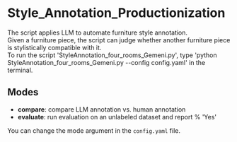 # Style_Annotation_Productionization

The script applies LLM to automate furniture style annotation.  
Given a furniture piece, the script can judge whether another furniture piece is stylistically compatible with it.  
To run the script 'StyleAnnotation_four_rooms_Gemeni.py', type 'python StyleAnnotation_four_rooms_Gemeni.py --config config.yaml' in the terminal.  


## Modes
- **compare**: compare LLM annotation vs. human annotation
- **evaluate**: run evaluation on an unlabeled dataset and report % 'Yes'

You can change the mode argument in the `config.yaml` file.


 

